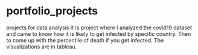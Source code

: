 # portfolio_projects
projects for data analysis 
It is project where I analyzed the covid19 dataset and came to know how it is likely to get infected by specific country.
Then to come up with the percentile of death if you get infected.
The visualizations are in tableau. 
